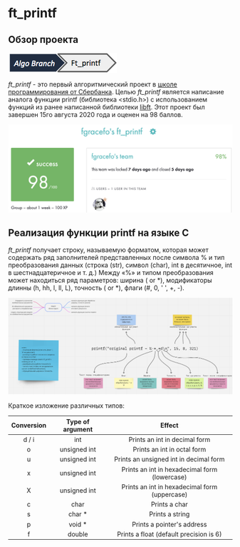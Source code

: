 # ft_printf

## Обзор проекта

![alt text](https://github.com/eldaroid/pictures/blob/master/printf_algo.png)

*ft_printf* - это первый алгоритмический проект в [школе программирования от Сбербанка](https://21-school.ru/). Целью *ft_printf* является написание аналога функции printf (библиотека <stdio.h>) с использованием функций из ранее написанной библиотеки [libft](https://github.com/eldaroid/libft-fgracefo). Этот проект был завершен 15го августа 2020 года и оценен на 98 баллов.

![alt text](https://github.com/eldaroid/pictures/blob/master/score_of_printf.png)

## Реализация функции printf на языке С

*ft_printf* получает строку, называемую форматом, которая может содержать ряд заполнителей представленных после символа % и тип преобразования данных (строка (str), символ (char), int в десятичное, int в шестнадцатеричное и т. д.) Между «%» и типом преобразования может находиться ряд параметров: ширина (<number> or *), модификаторы длинны (h, hh, l, ll, L), точность (<number> or *), флаги (#, 0, ' ', +, -).
  
![alt text](https://github.com/eldaroid/pictures/blob/master/structure_of_printf.png)

Краткое изложение различных типов:

|   Conversion   |   Type of argument   |   Effect   |
|:----------:|:----------------:|:------:|
| d / i |   int  | Prints an int in decimal form |
|   o   |   unsigned int   | Prints an int in octal form |
|   u   |   unsigned int   | Prints an unsigned int in decimal form |
|   x   |   unsigned int   | Prints an int in hexadecimal form (lowercase) |
|   X   |   unsigned int   | Prints an int in hexadecimal form (uppercase) |
|   c   |   char   | Prints a char |
|   s   |   char *   | Prints a string |
|   p   |   void *   | Prints a pointer's address |
|   f   |   double   | Prints a float (default precision is 6) |
